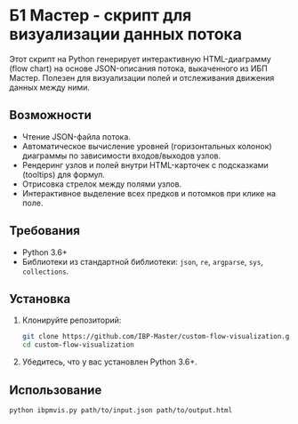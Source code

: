 # Б1 Мастер - скрипт для визуализации данных потока

Этот скрипт на Python генерирует интерактивную HTML-диаграмму (flow chart) на основе JSON-описания потока, выкаченного из ИБП Мастер. Полезен для визуализации полей и отслеживания движения данных между ними.

## Возможности

- Чтение JSON-файла потока.
- Автоматическое вычисление уровней (горизонтальных колонок) диаграммы по зависимости входов/выходов узлов.
- Рендеринг узлов и полей внутри HTML-карточек с подсказками (tooltips) для формул.
- Отрисовка стрелок между полями узлов.
- Интерактивное выделение всех предков и потомков при клике на поле.

## Требования

- Python 3.6+
- Библиотеки из стандартной библиотеки: `json`, `re`, `argparse`, `sys`, `collections`.

## Установка

1. Клонируйте репозиторий:
    ```bash
    git clone https://github.com/IBP-Master/custom-flow-visualization.git
    cd custom-flow-visualization
    ```
2. Убедитесь, что у вас установлен Python 3.6+.

## Использование

```bash
python ibpmvis.py path/to/input.json path/to/output.html
